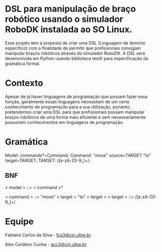 # DSL para manipulação de braço robótico usando o simulador RoboDK instalada ao SO Linux.

Esse projeto tem a proposta de criar uma DSL (Linguagem de domínio especifico) com a finalidade de permitir que profissionais consigam manipular braços robóticos através do simulador RoboDK. A DSL será desenvolvida em Python usando biblioteca textX para especificação da gramática formal.

 # Contexto

Apesar de já haver linguagens de programação que possam fazer essa função, geralmente essas linguagens necessitam de um certo conhecimento de programação para a sua utilização, portanto, pretendemos criar uma DSL para que profissionais possam manipular braços robóticos de uma forma mais eficiente e sem necessariamente possuírem conhecimentos em linguagens de programação.

# Gramática

Model: commands*=Command; Command: "move" source=TARGET "to" target=TARGET; TARGET: /[a-zA-Z0-9_]+/;

## BNF

< model > ::= < command >*

< command > ::= "move" < target > "to" < target >
< target > ::= /[a-zA-Z0-9_]+/

# Equipe

Fabiano Carlos da Silva - fcs3@cin.ufpe.br

Alex Cordeiro Cunha - acc3@cin.ufpe.br
